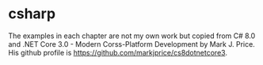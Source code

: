 # csharp

The examples in each chapter are not my own work but copied from C# 8.0 and .NET Core 3.0 - Modern Corss-Platform Development by Mark J. Price.
His github profile is https://github.com/markjprice/cs8dotnetcore3.
